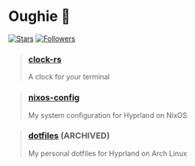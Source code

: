 # Oughie 🍉
[![Stars](https://img.shields.io/github/stars/Oughie)](https://github.com/Oughie/clock-rs/stargazers)
[![Followers](https://img.shields.io/github/followers/Oughie)](https://github.com/Oughie?tab=followers)

> ### [clock-rs](https://github.com/Oughie/clock-rs)
> A clock for your terminal


> ### [nixos-config](https://github.com/Oughie/nixos-config)
> My system configuration for Hyprland on NixOS

> ### [dotfiles](https://github.com/Oughie/dotfiles) (ARCHIVED)
> My personal dotfiles for Hyprland on Arch Linux
